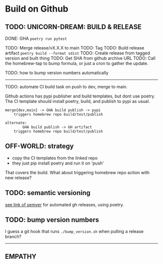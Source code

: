 # Build on Github

## TODO: UNICORN-DREAM: BUILD & RELEASE
DONE: GHA `poetry run pytest`

TODO: Merge release/vX.X.X to main
TODO: Tag
TODO: Build release artifact `poetry build --format sdist`
TODO: Create release from tagged version and built thing
TODO: Get SHA from github archive URL
TODO: Call the homebrew-tap to bump formula, or just a cron to gather the update.

TODO: how to bump version numbers automatically

----------
TODO: automate CI build task on push to dev, merge to main.

Github actions has pypi publisher and build templates, but dont use poetry.
The CI template should install poetry, build, and publish to pypi as usual.

    merge{dev,main} -> GHA build publish -> pypi
        triggers homebrew repo build/test/publish

    alternate:
            GHA build publish -> GH artifact
        triggers homebrew repo build/test/publish

## OFF-WORLD: strategy
* copy the CI templates from the linked repo
* they just pip install poetry and run it on 'push'

That covers the build. What about triggering homebrew repo action with new release?

## TODO: semantic versioning
[see link of semver][semantic release] for automated gh releases, using poetry.

## TODO: bump version numbers
I guess a git hook that runs `./bump_version.sh` when pulling a release branch?

----------
## EMPATHY
[example: gha poetry]: https://github.com/marketplace/actions/python-poetry-action

[example2: gha poetry]: https://github.com/ppeetteerrs/simple-poetry

[semantic release]: https://mestrak.com/blog/semantic-release-with-python-poetry-github-actions-20nn

[GHA desertislandutils publish python package on release]: https://github.com/mahiki/desertislandutils/actions/new?category=none&query=python
